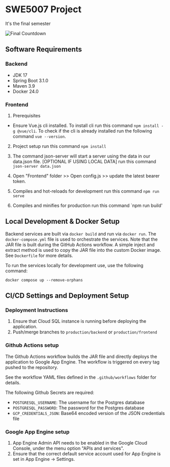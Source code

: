 # SWE5007 Project
It's the final semester

![Final Countdown](https://upload.wikimedia.org/wikipedia/en/2/22/The_Final_Countdown_single.png)

## Software Requirements
### Backend
- JDK 17
- Spring Boot 3.1.0
- Maven 3.9
- Docker 24.0
### Frontend
1. Prerequisites
- Ensure Vue.js cli installed. To install cli run this command `npm install -g @vue/cli`. To check if the cli is already installed run the following command `vue --version`.

2. Project setup
run this command `npm install`

3. The command json-server will start a server using the data in our data.json file. [OPTIONAL IF USING LOCAL DATA]
run this command `json-server data.json`

4. Open "Frontend" folder >> Open config.js >> update the latest bearer token.

5. Compiles and hot-reloads for development
run this command `npm run serve`

6. Compiles and minifies for production
run this command `npm run build'

## Local Development & Docker Setup
Backend services are built via `docker build` and run via `docker run`.
The `docker-compose.yml` file is used to orchestrate the services.
Note that the JAR file is built during the GitHub Actions workflow.
A simple inject and extract method is used to copy the JAR file into the 
custom Docker image. See `Dockerfile` for more details.

To run the services locally for development use, use the following command:
```shell
docker compose up --remove-orphans
```

## CI/CD Settings and Deployment Setup
### Deployment Instructions
1. Ensure that Cloud SQL instance is running before deploying the application.
2. Push/merge branches to `production/backend` or `production/frontend`

### Github Actions setup
The Github Actions workflow builds the JAR file and directly deploys the
application to Google App Engine. The workflow is triggered on every tag pushed
to the repository.

See the workflow YAML files defined in the `.github/workflows` folder for
details.

The following Github Secrets are required:
- `POSTGRESQL_USERNAME`: The username for the Postgres database
- `POSTGRESQL_PASSWORD`: The password for the Postgres database
- `GCP_CREDENTIALS_JSON`: Base64 encoded version of the JSON credentials file
### Google App Engine setup
1. App Engine Admin API needs to be enabled in the Google Cloud Console, under
the menu option "APIs and services".
2. Ensure that the correct default service account used for App Engine is set 
in App Engine -> Settings.
